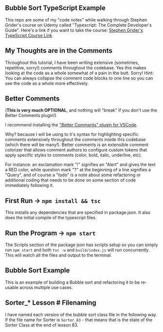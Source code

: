 ## Bubble Sort TypeScript Example

This repo are some of my "code notes" while walking through Stephen Grider's course on Udemy called "Typescript: The Complete Developer's Guide". Here's a link if you want to take the course: [Stephen Grider's TypeScript Course Link](https://www.udemy.com/course/typescript-the-complete-developers-guide/)

## My Thoughts are in the Comments

Throughout this tutorial, I have been writing extensive (sometimes, repetitive, sorry!) comments throughout the codebase. Yes this makes looking at the code as a whole somewhat of a pain in the butt. Sorry! Hint: You can always collapse the comment code blocks to one line so you can see the code as a whole more effectively.

## Better Comments

(**This is very much OPTIONAL**, and nothing will "break" if you don't use the Better Comments plugin!)

I recommend installing the ["Better Comments" plugin for VSCode](https://marketplace.visualstudio.com/items?itemName=aaron-bond.better-comments).

Why? because I will be using to it's syntax for highlighting specific comments extensively throughout the comments inside this codebase (which there will be many!). Better comments is an extensible comment colorizer that allows comment authors to configure custom tokens that apply specific styles to comments (color, bold, italic, underline, etc).

For instance: an exclamation mark "!" signifies an "Alert" and gives the text a RED color, while question mark "?" at the beginning of a line signifies a "Query", and of course a "todo" is a note about some refactoring or additional coding that needs to be done on some section of code immediately following it.

## First Run -> `npm install && tsc`

This installs any dependencies that are specified in package.json. It also does the initial compile of the typescript files.

## Run the Program -> `npm start`

The Scripts section of the package json has scripts setup so you can simply run `npm start` and both `tsc -w` and `build/index.js` will run concurrently. This will watch all the files and output to the terminal.

## Bubble Sort Example

This is an example of building a Bubble sort and refactoring it to be re-usable across multiple use cases.

## Sorter\_\* Lesson # Filenaming

I have named each version of the bubble sort class file in the following way. If the file name for Sorter is `Sorter_83` - that means that is the state of the Sorter Class at the end of lesson 83.